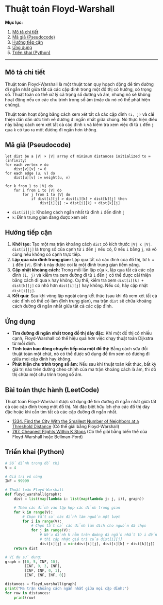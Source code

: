 
# Thuật toán Floyd-Warshall

**Mục lục:**

1.  [Mô tả chi tiết](#mô-tả-chi-tiết)
2.  [Mã giả (Pseudocode)](#mã-giả-pseudocode)
3.  [Hướng tiếp cận](#hướng-tiếp-cận)
4.  [Ứng dụng](#ứng-dụng)
5.  [Triển khai (Python)](#triển-khai-python)

---

## Mô tả chi tiết

Thuật toán Floyd-Warshall là một thuật toán quy hoạch động để tìm đường đi ngắn nhất giữa tất cả các cặp đỉnh trong một đồ thị có hướng, có trọng số. Thuật toán có thể xử lý cả trọng số dương và âm, nhưng nó sẽ không hoạt động nếu có các chu trình trọng số âm (mặc dù nó có thể phát hiện chúng).

Thuật toán hoạt động bằng cách xem xét tất cả các cặp đỉnh `(i, j)` và cải thiện dần dần ước tính về đường đi ngắn nhất giữa chúng. Nó thực hiện điều này bằng cách xem xét tất cả các đỉnh `k` và kiểm tra xem việc đi từ `i` đến `j` qua `k` có tạo ra một đường đi ngắn hơn không.

## Mã giả (Pseudocode)

```
let dist be a |V| × |V| array of minimum distances initialized to ∞ (infinity)
for each vertex v do
    dist[v][v] := 0
for each edge (u, v) do
    dist[u][v] := weight(u, v)

for k from 1 to |V| do
    for i from 1 to |V| do
        for j from 1 to |V| do
            if dist[i][j] > dist[i][k] + dist[k][j] then
                dist[i][j] := dist[i][k] + dist[k][j]
```

*   `dist[i][j]`: Khoảng cách ngắn nhất từ đỉnh `i` đến đỉnh `j`
*   `k`: Đỉnh trung gian đang được xem xét

## Hướng tiếp cận

1.  **Khởi tạo:** Tạo một ma trận khoảng cách `dist` có kích thước `|V| x |V|`. `dist[i][j]` là trọng số của cạnh từ `i` đến `j` nếu có, 0 nếu `i` bằng `j`, và vô cùng nếu không có cạnh trực tiếp.
2.  **Lặp qua các đỉnh trung gian:** Lặp qua tất cả các đỉnh của đồ thị, từ `k = 1` đến `|V|`. Đỉnh `k` này được coi là một đỉnh trung gian tiềm năng.
3.  **Cập nhật khoảng cách:** Trong mỗi lần lặp của `k`, lặp qua tất cả các cặp đỉnh `(i, j)` và kiểm tra xem đường đi từ `i` đến `j` có thể được cải thiện bằng cách đi qua `k` hay không. Cụ thể, kiểm tra xem `dist[i][k] + dist[k][j]` có nhỏ hơn `dist[i][j]` hay không. Nếu có, hãy cập nhật `dist[i][j]`.
4.  **Kết quả:** Sau khi vòng lặp ngoài cùng kết thúc (sau khi đã xem xét tất cả các đỉnh có thể có làm đỉnh trung gian), ma trận `dist` sẽ chứa khoảng cách đường đi ngắn nhất giữa tất cả các cặp đỉnh.

## Ứng dụng

*   **Tìm đường đi ngắn nhất trong đồ thị dày đặc:** Khi một đồ thị có nhiều cạnh, Floyd-Warshall có thể hiệu quả hơn việc chạy thuật toán Dijkstra từ mỗi đỉnh.
*   **Tính toán bao đóng chuyển tiếp của một đồ thị:** Bằng cách sửa đổi thuật toán một chút, nó có thể được sử dụng để tìm xem có đường đi giữa mọi cặp đỉnh hay không.
*   **Phát hiện chu trình trọng số âm:** Nếu sau khi thuật toán kết thúc, bất kỳ giá trị nào trên đường chéo chính của ma trận khoảng cách là âm, thì đồ thị chứa một chu trình trọng số âm.

## Bài toán thực hành (LeetCode)

Thuật toán Floyd-Warshall được sử dụng để tìm đường đi ngắn nhất giữa tất cả các cặp đỉnh trong một đồ thị. Nó đặc biệt hữu ích cho các đồ thị dày đặc hoặc khi cần tìm tất cả các cặp đường đi ngắn nhất.

*   [1334. Find the City With the Smallest Number of Neighbors at a Threshold Distance](https://leetcode.com/problems/find-the-city-with-the-smallest-number-of-neighbors-at-a-threshold-distance/) (Có thể giải bằng Floyd-Warshall)
*   [787. Cheapest Flights Within K Stops](https://leetcode.com/problems/cheapest-flights-within-k-stops/) (Có thể giải bằng biến thể của Floyd-Warshall hoặc Bellman-Ford)

## Triển khai (Python)

```python
# Số đỉnh trong đồ thị
V = 4

# Giá trị vô cùng
INF = 99999

# Thuật toán Floyd-Warshall
def floyd_warshall(graph):
    dist = list(map(lambda i: list(map(lambda j: j, i)), graph))

    # Thêm các đỉnh vào tập hợp các đỉnh trung gian
    for k in range(V):
        # Chọn tất cả các đỉnh làm nguồn một lượt
        for i in range(V):
            # Chọn tất cả các đỉnh làm đích cho nguồn đã chọn
            for j in range(V):
                # Nếu đỉnh k nằm trên đường đi ngắn nhất từ i đến j,
                # thì cập nhật giá trị của dist[i][j]
                dist[i][j] = min(dist[i][j], dist[i][k] + dist[k][j])
    return dist

# Ví dụ sử dụng:
graph = [[0, 5, INF, 10],
         [INF, 0, 3, INF],
         [INF, INF, 0, 1],
         [INF, INF, INF, 0]]

distances = floyd_warshall(graph)
print("Ma trận khoảng cách ngắn nhất giữa mọi cặp đỉnh:")
for row in distances:
    print(row)
```
